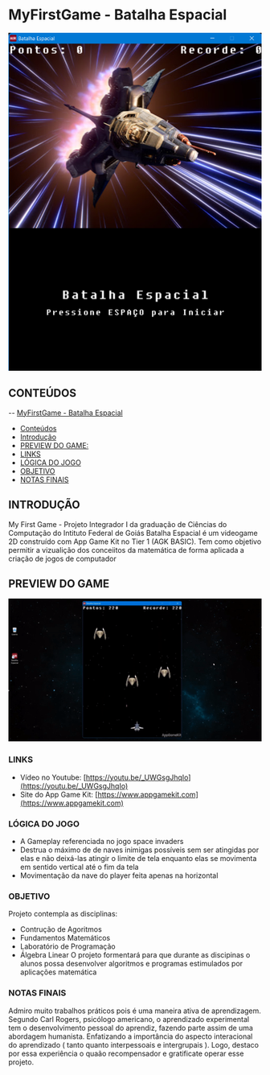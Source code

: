 # MyFirstGame - Batalha Espacial
![preview-menu](https://github.com/eubrunors/MyFirstGame/blob/master/preview-menu.png)

## CONTEÚDOS

-- [MyFirstGame - Batalha Espacial](#MyFirstGmae---Batalha-Espacial)
  - [Conteúdos](#CONTEÚDOS)
  - [Introdução](#INTRODUÇÃO)
  - [PREVIEW DO GAME:](#PREVIEW-DO-GAME)
  - [LINKS](#LINKS)
  - [LÓGICA DO JOGO](#LÓGICA-DO-JOGO)
  - [OBJETIVO](#OBJETIVO)
  - [NOTAS FINAIS](#NOTAS-FINAIS)

## INTRODUÇÃO
My First Game - Projeto Integrador I da graduação de Ciências do Computação do Intituto Federal de Goiás
Batalha Espacial é um videogame 2D construído com App Game Kit no Tier 1 (AGK BASIC). 
Tem como objetivo permitir a vizualição dos conceiitos da matemática de forma aplicada a criação de jogos de computador 

## PREVIEW DO GAME
![preview-batalha-espacial](https://github.com/eubrunors/MyFirstGame/blob/master/preview_batalha_espacial.gif)

### LINKS

- Vídeo no Youtube: [https://youtu.be/_UWGsgJhqIo](https://youtu.be/_UWGsgJhqIo)
- Site do App Game Kit: [https://www.appgamekit.com](https://www.appgamekit.com)

### LÓGICA DO JOGO

- A Gameplay referenciada no jogo space invaders
- Destrua o máximo de de naves inimigas possíveis sem ser atingidas por elas e não deixá-las atingir o limite de tela enquanto elas se movimenta em sentido vertical até o fim da tela 
- Movimentação da nave do player feita apenas na horizontal 

### OBJETIVO

Projeto contempla as disciplinas:
- Contrução de Agoritmos
- Fundamentos Matemáticos
- Laboratório de Programação
- Álgebra Linear 
O projeto formentará para que durante as discipinas o alunos possa desenvolver algoritmos e programas estimulados por aplicações matemática

### NOTAS FINAIS

Admiro muito trabalhos práticos pois é uma maneira ativa de aprendizagem.
Segundo Carl Rogers, psicólogo americano, o aprendizado experimental tem o desenvolvimento pessoal do aprendiz, fazendo parte assim de uma abordagem humanista. Enfatizando a importância do aspecto interacional do aprendizado ( tanto quanto interpessoais e intergrupais ).
Logo, destaco por essa experiência o quaão recompensador e gratificate operar esse projeto.
